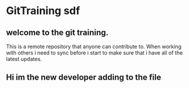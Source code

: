 # GitTraining sdf
## welcome to the git training.
This is a remote repository that anyone can contribute to.
When working with others i need to sync before i start to make sure that i have all of the latest updates.

## Hi im the new developer adding to the file


